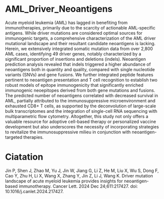 # AML_Driver_Neoantigens
Acute myeloid leukemia (AML) has lagged in benefiting from immunotherapies, primarily due to the scarcity of actionable AML-specific antigens. While driver mutations are considered optimal sources for immunogenic targets, a comprehensive characterization of the AML driver mutational landscape and their resultant candidate neoantigens is lacking. Herein, we extensively integrated somatic mutation data from over 2,800 AML cases, identifying 49 driver genes, notably characterized by a significant proportion of insertions and deletions (indels). Neoantigen prediction analysis revealed that indels triggered a higher abundance of neoantigens both in quantity and quality, compared with single nucleotide variants (SNVs) and gene fusions. We further integrated peptide features pertinent to neoantigen presentation and T cell recognition to establish two robust models of epitope immunogenicity that significantly enriched immunogenic neoepitopes derived from both gene mutations and fusions. The predicted number of neoantigens correlated with decreased survival in AML, partially attributed to the immunosuppressive microenvironment and exhausted CD8+ T cells, as supported by the deconvolution of large-scale bulk transcriptomes and the integration of single-cell RNA sequencing with multiparametric flow cytometry. Altogether, this study not only offers a valuable resource for adoptive cell-based therapy or personalized vaccine development but also underscores the necessity of incorporating strategies to revitalize the immunosuppressive milieu in conjunction with neoantigen-targeted therapies. 
# Ciatation
Jin P, Shen J, Zhao M, Yu J, Jin W, Jiang G, Li Z, He M, Liu X, Wu S, Dong F, Cao Y, Zhu H, Li X, Wang X, Zhang Y, Jin Z, Li J, Wang K. Driver mutation landscape of acute myeloid leukemia provides insights for neoantigen-based immunotherapy. Cancer Lett. 2024 Dec 24;611:217427. doi: 10.1016/j.canlet.2024.217427.
